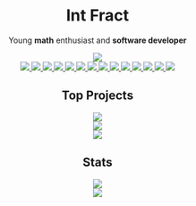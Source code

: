 <h1 align="center">Int Fract</h1>

<p align="center">Young <strong>math</strong> enthusiast and <strong>software developer</strong></p>
<div align="center">
  <img src="https://img.shields.io/github/followers/intfract?colorA=%232f3136&colorB=%232c6fef&label=Followers&style=for-the-badge">
  <br/>
  <a href="https://github.com/intfract">
    <img src="https://img.shields.io/badge/HTML-e44d26?style=for-the-badge&logo=html5&logoColor=white">
  </a>
  <a href="https://github.com/intfract">
    <img src="https://img.shields.io/badge/CSS-264de4?style=for-the-badge&logo=css3&logoColor=white">
  </a>
  <a href="https://github.com/intfract/polytangent">
    <img src="https://img.shields.io/badge/JavaScript-323330?style=for-the-badge&logo=javascript&logoColor=F7DF1E">
  </a>
  <a href="https://github.com/intfract/defract">
    <img src="https://img.shields.io/badge/TypeScript-fff?style=for-the-badge&logo=typescript&logoColor=3178c6">
  </a>
  <a href="https://github.com/intfract/vue">
    <img src="https://img.shields.io/badge/Vue-35495e?style=for-the-badge&logo=vuedotjs&logoColor=41b883">
  </a>
  <a href="https://github.com/intfract/svelte">
    <img src="https://img.shields.io/badge/Svelte-fff?style=for-the-badge&logo=svelte&logoColor=ff3e00">
  </a>
  <a href="https://github.com/intfract/react">
    <img src="https://img.shields.io/badge/React-20232A?style=for-the-badge&logo=react&logoColor=61DAFB">
  </a>
  <a href="https://github.com/intfract">
    <img src="https://img.shields.io/badge/Vite-916cfe?style=for-the-badge&logo=vite&logoColor=ffde3b">
  </a>
  <a href="https://github.com/intfract/python">
    <img src="https://img.shields.io/badge/Python-3771a2?style=for-the-badge&logo=python&logoColor=white">
  </a>
  <a href="https://github.com/intfract/dart">
    <img src="https://img.shields.io/badge/Dart-02589b?style=for-the-badge&logo=dart&logoColor=41c4ff">
  </a>
  <a href="https://github.com/intfract">
    <img src="https://img.shields.io/badge/C_Sharp-ffffff?style=for-the-badge&logo=csharp&logoColor=239120">
  </a>
  <a href="https://github.com/intfract">
    <img src="https://img.shields.io/badge/Linux-fff?style=for-the-badge&logo=linux&logoColor=black">
  </a>
  <a href="https://github.com/intfract">
    <img src="https://img.shields.io/badge/Replit-fff?style=for-the-badge&logo=replit&logoColor=black">
  </a>
  <a href="https://github.com/intfract">
    <img src="https://img.shields.io/badge/Figma-f14e1c?style=for-the-badge&logo=figma&logoColor=white">
  </a>
</div>

<h2 align="center">Top Projects</h2>

<div align="center">
  <a href="https://github.com/intfract/defract">
    <img src="https://github-readme-stats.vercel.app/api/pin/?username=intfract&repo=defract&show_owner=false&bg_color=2f3136&text_color=ffffff&hide_border=true&title_color=2c6fef">
  </a>
  <br/>
  <a href="https://github.com/intfract/discord">
    <img src="https://github-readme-stats.vercel.app/api/pin/?username=intfract&repo=discord&show_owner=false&bg_color=2f3136&text_color=ffffff&hide_border=true&title_color=2c6fef">
  </a>
  <br/>
  <a href="https://github.com/intfract/chrome-hacker">
    <img src="https://github-readme-stats.vercel.app/api/pin/?username=intfract&repo=chrome-hacker&show_owner=false&bg_color=2f3136&text_color=ffffff&hide_border=true&title_color=2c6fef">
  </a>
</div>

<h2 align="center">Stats</h2>

<div align="center">
  <a href="https://npmjs.com/~fract">
    <img src="https://github-readme-stats.vercel.app/api/top-langs/?username=intfract&title_color=2c6fef&bg_color=2f3136&text_color=ffffff&layout=compact&hide_border=true&count_private=true&langs_count=8">
  </a>
  <br/>
  <a href="https://github.com/intfract">
    <img src="https://github-readme-stats.vercel.app/api?username=intfract&bg_color=2f3136&title_color=2c6fef&text_color=fff&icon_color=fff&show_icons=true&include_all_commits=true&count_private=true&hide_border=true&include_all_commits=true">
  </a>
</div>
